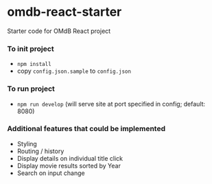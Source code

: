 # omdb-react-starter
Starter code for OMdB React project

### To init project

*   `npm install`
*   copy `config.json.sample` to `config.json`

### To run project

*   `npm run develop` (will serve site at port specified in config; default: 8080)


### Additional features that could be implemented

*   Styling
*   Routing / history
*   Display details on individual title click
*   Display movie results sorted by Year
*   Search on input change